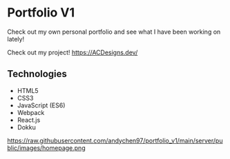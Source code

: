 # Portfolio V1

Check out my own personal portfolio and see what I have been working on lately!

Check out my project! https://ACDesigns.dev/

## Technologies
- HTML5
- CSS3
- JavaScript (ES6)
- Webpack
- React.js
- Dokku

https://raw.githubusercontent.com/andychen97/portfolio_v1/main/server/public/images/homepage.png

